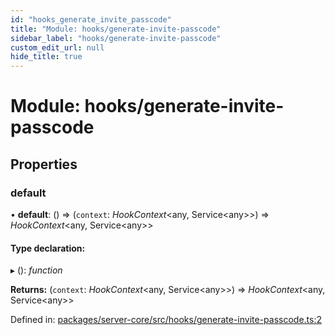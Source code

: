 ```yaml
---
id: "hooks_generate_invite_passcode"
title: "Module: hooks/generate-invite-passcode"
sidebar_label: "hooks/generate-invite-passcode"
custom_edit_url: null
hide_title: true
---
```


# Module: hooks/generate-invite-passcode

## Properties

### default

• **default**: () => (`context`: *HookContext*<any, Service<any\>\>) => *HookContext*<any, Service<any\>\>

#### Type declaration:

▸ (): *function*

**Returns:** (`context`: *HookContext*<any, Service<any\>\>) => *HookContext*<any, Service<any\>\>

Defined in: [packages/server-core/src/hooks/generate-invite-passcode.ts:2](https://github.com/xr3ngine/xr3ngine/blob/2d83606b6/packages/server-core/src/hooks/generate-invite-passcode.ts#L2)
